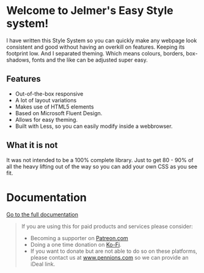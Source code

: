 # Welcome to Jelmer's Easy Style system!

I have written this Style System
so you can quickly make any webpage look consistent and good without
having an overkill on features. Keeping its footprint low. And I
separated theming. Which means colours, borders, box-shadows, fonts and
the like can be adjusted super easy.

## Features

- Out-of-the-box responsive
- A lot of layout variations
- Makes use of HTML5 elements
- Based on Microsoft Fluent Design.
- Allows for easy theming.
- Built with Less, so you can easily modify inside a webbrowser.

## What it is not

It was not intended to be a 100% complete library. Just to get 80 -
90% of all the heavy lifting out of the way so you can add your own CSS
as you see fit.


# Documentation
[Go to the full documentation](https://pennions.github.io/JESS/)


> If you are using this for paid products and services please consider:
> - Becoming a supporter on [Patreon.com](https://patreon.com/pennions)
> - Doing a one time donation on [Ko-Fi](https://ko-fi.com/pennions). 
> - If you want to donate but are not able to do so on these platforms, please contact us at www.pennions.com so we can provide an iDeal link.
